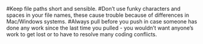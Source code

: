 #Keep file paths short and sensible.
#Don’t use funky characters and spaces in your file names, these cause trouble because of differences in Mac/Windows systems.
#Always pull before you push in case someone has done any work since the last time you pulled - you wouldn’t want anyone’s work to get lost or to have to resolve many coding conflicts.
